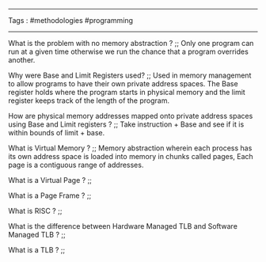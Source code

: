 ____

Tags : #methodologies #programming 

____

What is the problem with no memory abstraction ? ;; Only one program can run at a given time otherwise we run the chance that a program overrides another. 

Why were Base and Limit Registers used? ;; Used in memory management to allow programs to have their own private address spaces. The Base register holds where the program starts in physical memory and the limit register keeps track of the length of the program. 

How are physical memory addresses mapped onto private address spaces using Base and Limit registers ? ;; Take instruction + Base and see if it is within bounds of limit + base. 

What is Virtual Memory ? ;; Memory abstraction wherein each process has its own address space is loaded into memory in chunks called pages, Each page is a contiguous range of addresses. 

What is a Virtual Page ? ;; 


What is a Page Frame ? ;; 

What is RISC ? ;; 

What is the difference between Hardware Managed TLB and Software Managed TLB ? ;; 

What is a TLB ? ;; 


